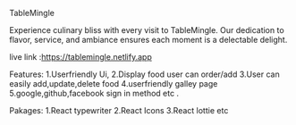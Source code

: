 TableMingle

Experience culinary bliss with every visit
to TableMingle. Our dedication to flavor, service,
and ambiance ensures each moment is a delectable delight.

live link :https://tablemingle.netlify.app

Features:
1.Userfriendly Ui,
2.Display food user can order/add
3.User can easily add,update,delete food 
4.userfriendly galley page
5.google,github,facebook sign in method
etc .

Pakages:
1.React typewriter
2.React Icons
3.React lottie
etc
